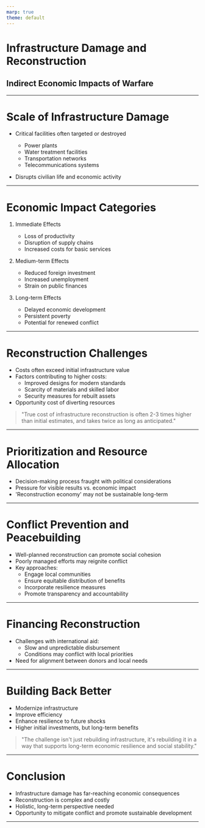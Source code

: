 ```yaml
---
marp: true
theme: default
---
```


# Infrastructure Damage and Reconstruction
## Indirect Economic Impacts of Warfare

---

# Scale of Infrastructure Damage

- Critical facilities often targeted or destroyed
  - Power plants
  - Water treatment facilities
  - Transportation networks
  - Telecommunications systems

- Disrupts civilian life and economic activity

---

# Economic Impact Categories

1. Immediate Effects
   - Loss of productivity
   - Disruption of supply chains
   - Increased costs for basic services

2. Medium-term Effects
   - Reduced foreign investment
   - Increased unemployment
   - Strain on public finances

3. Long-term Effects
   - Delayed economic development
   - Persistent poverty
   - Potential for renewed conflict

---

# Reconstruction Challenges

- Costs often exceed initial infrastructure value
- Factors contributing to higher costs:
  - Improved designs for modern standards
  - Scarcity of materials and skilled labor
  - Security measures for rebuilt assets
- Opportunity cost of diverting resources

> "True cost of infrastructure reconstruction is often 2-3 times higher than initial estimates, and takes twice as long as anticipated."

---

# Prioritization and Resource Allocation

- Decision-making process fraught with political considerations
- Pressure for visible results vs. economic impact
- 'Reconstruction economy' may not be sustainable long-term

---

# Conflict Prevention and Peacebuilding

- Well-planned reconstruction can promote social cohesion
- Poorly managed efforts may reignite conflict
- Key approaches:
  - Engage local communities
  - Ensure equitable distribution of benefits
  - Incorporate resilience measures
  - Promote transparency and accountability

---

# Financing Reconstruction

- Challenges with international aid:
  - Slow and unpredictable disbursement
  - Conditions may conflict with local priorities
- Need for alignment between donors and local needs

---

# Building Back Better

- Modernize infrastructure
- Improve efficiency
- Enhance resilience to future shocks
- Higher initial investments, but long-term benefits

> "The challenge isn't just rebuilding infrastructure, it's rebuilding it in a way that supports long-term economic resilience and social stability."

---

# Conclusion

- Infrastructure damage has far-reaching economic consequences
- Reconstruction is complex and costly
- Holistic, long-term perspective needed
- Opportunity to mitigate conflict and promote sustainable development

---